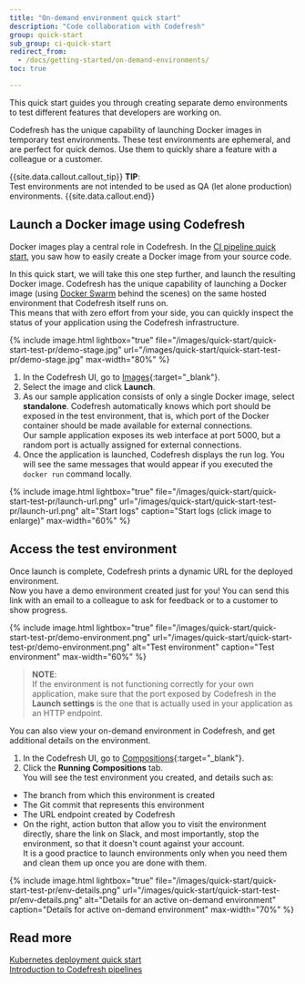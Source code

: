 ```yaml
---
title: "On-demand environment quick start"
description: "Code collaboration with Codefresh"
group: quick-start
sub_group: ci-quick-start
redirect_from:
  - /docs/getting-started/on-demand-environments/
toc: true

---
```


This quick start guides you through creating separate demo environments to test different features that developers are working on. 

Codefresh has the unique capability of launching Docker images in temporary test environments. These test environments
are ephemeral, and are perfect for quick demos. Use them to quickly share a feature with a colleague or a customer.  

{{site.data.callout.callout_tip}}
**TIP**:  
Test environments are not intended to be used as QA (let alone production) environments. 
{{site.data.callout.end}} 

## Launch a Docker image using Codefresh

Docker images play a central role in Codefresh. 
In the [CI pipeline quick start]({{site.baseurl}}/docs/quick-start/ci-quick-start/create-ci-pipeline/), you saw how to easily create a Docker image from your source code.

In this quick start, we will take this one step further, and launch the resulting Docker image.
Codefresh has the unique capability of launching a Docker image (using [Docker Swarm](https://docs.docker.com/engine/swarm/) behind the scenes) on the same hosted environment that Codefresh itself runs on.  
This means that with zero effort from your side, you can quickly inspect the status of your application using the Codefresh infrastructure. 

{% include 
image.html 
lightbox="true" 
file="/images/quick-start/quick-start-test-pr/demo-stage.jpg" 
url="/images/quick-start/quick-start-test-pr/demo-stage.jpg" 
max-width="80%" 
%}



1. In the Codefresh UI, go to [Images](https://g.codefresh.io/2.0/images){:target="\_blank"}.
1. Select the image and click **Launch**.
1. As our sample application consists of only a single Docker image, select **standalone**. 
  Codefresh automatically knows which port should be exposed in the test environment, that is, which port of the Docker container should be made available for external connections.  
  Our sample application exposes its web interface at port 5000, but a random port is actually assigned for external connections.
1. Once the application is launched, Codefresh displays the run log. You will see the same messages that would appear if you executed the `docker run` command locally. 

{% include 
image.html 
lightbox="true" 
file="/images/quick-start/quick-start-test-pr/launch-url.png" 
url="/images/quick-start/quick-start-test-pr/launch-url.png" 
alt="Start logs" 
caption="Start logs (click image to enlarge)" 
max-width="60%" 
%}

## Access the test environment

Once launch is complete, Codefresh prints a dynamic URL for the deployed environment.  
Now you have a demo environment created just for you! You can send this link with an email to a colleague to ask for feedback or to a customer to show progress.  


{% include 
image.html 
lightbox="true" 
file="/images/quick-start/quick-start-test-pr/demo-environment.png" 
url="/images/quick-start/quick-start-test-pr/demo-environment.png" 
alt="Test environment" 
caption="Test environment" 
max-width="60%" 
%}

>**NOTE**:  
  If the environment is not functioning correctly for your own application, make sure that the port exposed by Codefresh in the **Launch settings** is the one that is actually used in your application as an HTTP endpoint. 

You can also view your on-demand environment in Codefresh, and get additional details on the environment.

1. In the Codefresh UI, go to [Compositions](https://g.codefresh.io/compositions){:target="\_blank"}.
1. Click the **Running Compositions** tab.    
  You will see the test environment you created, and details such as:
  * The branch from which this environment is created
  * The Git commit that represents this environment
  * The URL endpoint created by Codefresh
  * On the right, action button that allow you to visit the environment directly, share the link on Slack, and most importantly, stop the environment, so that it doesn't count against your account.  
    It is a good practice to launch environments only when you need them and clean them up once you are done with them.

{% include 
image.html 
lightbox="true" 
file="/images/quick-start/quick-start-test-pr/env-details.png" 
url="/images/quick-start/quick-start-test-pr/env-details.png" 
alt="Details for an active on-demand environment" 
caption="Details for active on-demand environment" 
max-width="70%" 
%}



## Read more
[Kubernetes deployment quick start]({{site.baseurl}}/docs/quick-start/ci-quick-start/deploy-to-kubernetes/)  
[Introduction to Codefresh pipelines]({{site.baseurl}}/docs/pipelines/introduction-to-codefresh-pipelines/)



